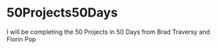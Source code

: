 # 50Projects50Days
I will be completing the 50 Projects in 50 Days from Brad Traversy and Florin Pop

